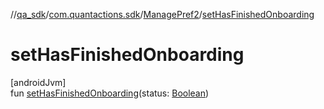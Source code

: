//[qa_sdk](../../../index.md)/[com.quantactions.sdk](../index.md)/[ManagePref2](index.md)/[setHasFinishedOnboarding](set-has-finished-onboarding.md)

# setHasFinishedOnboarding

[androidJvm]\
fun [setHasFinishedOnboarding](set-has-finished-onboarding.md)(status: [Boolean](https://kotlinlang.org/api/latest/jvm/stdlib/kotlin/-boolean/index.html))
